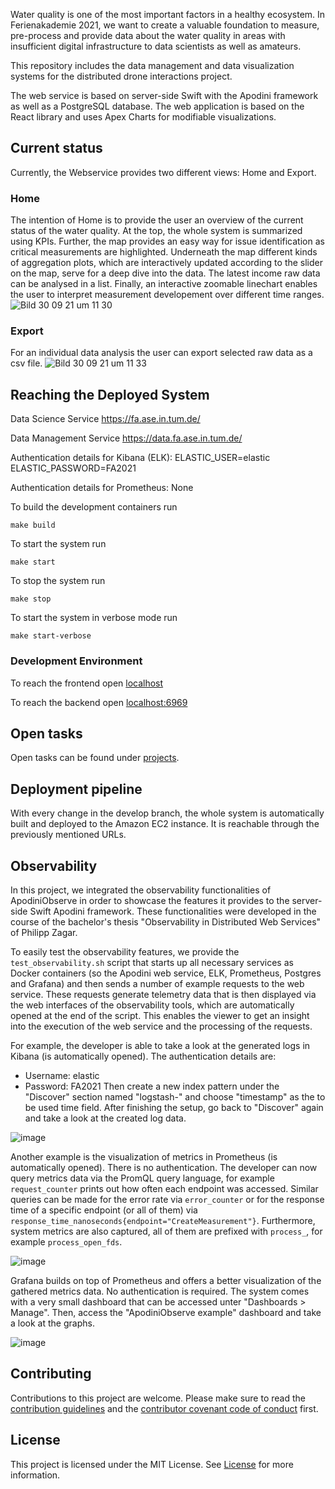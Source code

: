 Water quality is one of the most important factors in a healthy ecosystem.
In Ferienakademie 2021, we want to create a valuable foundation to measure, pre-process and provide data about the water quality in areas with insufficient digital infrastructure to data scientists as well as amateurs.

This repository includes the data management and data visualization systems for the distributed drone interactions project.

The web service is based on server-side Swift with the Apodini framework as well as a PostgreSQL database.
The web application is based on the React library and uses Apex Charts for modifiable visualizations.

## Current status
Currently, the Webservice provides two different views: Home and Export.
### Home
The intention of Home is to provide the user an overview of the current status of the water quality. At the top, the whole system is summarized using KPIs. Further, the map provides an easy way for issue identification as critical measurements are highlighted. Underneath the map different kinds of aggregation plots, which are interactively updated according to the slider on the map, serve for a deep dive into the data. The latest income raw data can be analysed in a list. Finally, an interactive zoomable linechart enables the user to interpret measurement developement over different time ranges.
![Bild 30 09 21 um 11 30](https://user-images.githubusercontent.com/56644209/135427140-76cbd4a5-98ba-4bcc-9f9a-d2dc5d85a607.jpeg)
### Export
For an individual data analysis the user can export selected raw data as a csv file.
![Bild 30 09 21 um 11 33](https://user-images.githubusercontent.com/56644209/135427381-4f17ad04-961a-4f7b-85d6-c9c46ac1f628.jpeg)

## Reaching the Deployed System

Data Science Service
https://fa.ase.in.tum.de/

Data Management Service
https://data.fa.ase.in.tum.de/


Authentication details for Kibana (ELK):
ELASTIC_USER=elastic
ELASTIC_PASSWORD=FA2021

Authentication details for Prometheus:
None

To build the development containers run
```
make build
```

To start the system run
```
make start
```

To stop the system run
```
make stop
```

To start the system in verbose mode run
```
make start-verbose
```

### Development Environment
To reach the frontend open
[localhost](localhost)

To reach the backend open
[localhost:6969](localhost:6969)


## Open tasks

Open tasks can be found under [projects](https://github.com/fa21-collaborative-drone-interactions/ScienceLabWebservice/projects/1).

## Deployment pipeline

With every change in the develop branch, the whole system is automatically built and deployed to the Amazon EC2 instance. It is reachable through the previously mentioned URLs.

## Observability

In this project, we integrated the observability functionalities of ApodiniObserve in order to showcase the features it provides to the server-side Swift Apodini framework. These functionalities were developed in the course of the bachelor's thesis "Observability in Distributed Web Services" of Philipp Zagar.

To easily test the observability features, we provide the `test_observability.sh` script that starts up all necessary services as Docker containers (so the Apodini web service, ELK, Prometheus, Postgres and Grafana) and then sends a number of example requests to the web service. These requests generate telemetry data that is then displayed via the web interfaces of the observability tools, which are automatically opened at the end of the script. This enables the viewer to get an insight into the execution of the web service and the processing of the requests.

For example, the developer is able to take a look at the generated logs in Kibana (is automatically opened). The authentication details are:
- Username: elastic
- Password: FA2021
Then create a new index pattern under the "Discover" section named "logstash-" and choose "timestamp" as the to be used time field. After finishing the setup, go back to "Discover" again and take a look at the created log data.

![image](https://user-images.githubusercontent.com/25406915/140191244-77fe2951-200f-45b7-b3af-528802c58848.png)

Another example is the visualization of metrics in Prometheus (is automatically opened). There is no authentication.
The developer can now query metrics data via the PromQL query language, for example `request_counter` prints out how often each endpoint was accessed.
Similar queries can be made for the error rate via `error_counter` or for the response time of a specific endpoint (or all of them) via `response_time_nanoseconds{endpoint="CreateMeasurement"}`. Furthermore, system metrics are also captured, all of them are prefixed with `process_`, for example `process_open_fds`.

![image](https://user-images.githubusercontent.com/25406915/140191320-7e86557a-c65e-4e62-9936-ce348afb2650.png)

Grafana builds on top of Prometheus and offers a better visualization of the gathered metrics data. No authentication is required.
The system comes with a very small dashboard that can be accessed unter "Dashboards > Manage". Then, access the "ApodiniObserve example" dashboard and take a look at the graphs.

![image](https://user-images.githubusercontent.com/25406915/140191378-ddd6d99f-87ff-42f2-9710-8e2f65d92d3d.png)

## Contributing
Contributions to this project are welcome. Please make sure to read the [contribution guidelines](https://github.com/Apodini/.github/blob/main/CONTRIBUTING.md) and the [contributor covenant code of conduct](https://github.com/Apodini/.github/blob/main/CODE_OF_CONDUCT.md) first.

## License
This project is licensed under the MIT License. See [License](https://github.com/Apodini/ApodiniExample/blob/develop/LICENSE) for more information.
